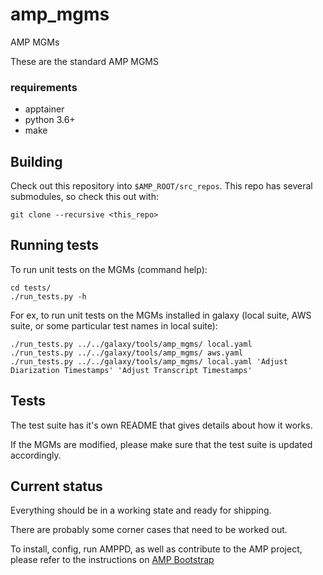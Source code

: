 # amp_mgms
AMP MGMs

These are the standard AMP MGMS

### requirements
* apptainer
* python 3.6+
* make

## Building

Check out this repository into `$AMP_ROOT/src_repos`.  This repo has several submodules, so check this out with:
````
git clone --recursive <this_repo>
````

## Running tests

To run unit tests on the MGMs (command help):
````
cd tests/
./run_tests.py -h
````

For ex, to run unit tests on the MGMs installed in galaxy (local suite, AWS suite, or some particular test names in local suite):
````
./run_tests.py ../../galaxy/tools/amp_mgms/ local.yaml
./run_tests.py ../../galaxy/tools/amp_mgms/ aws.yaml
./run_tests.py ../../galaxy/tools/amp_mgms/ local.yaml 'Adjust Diarization Timestamps' 'Adjust Transcript Timestamps'
````

## Tests
The test suite has it's own README that gives details about how
it works.

If the MGMs are modified, please make sure that the test suite is
updated accordingly.


## Current status
Everything should be in a working state and ready for shipping.

There are probably some corner cases that need to be worked out.

To install, config, run AMPPD, as well as contribute to the AMP project, please refer to the instructions on [AMP Bootstrap](https://github.com/AudiovisualMetadataPlatform/amp_bootstrap)

